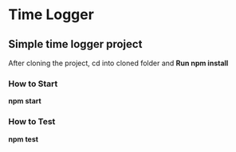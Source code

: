 # Time Logger
## Simple time logger project

After cloning the project, cd into cloned folder and **Run npm install**

### How to Start
**npm start**

### How to Test
**npm test**


